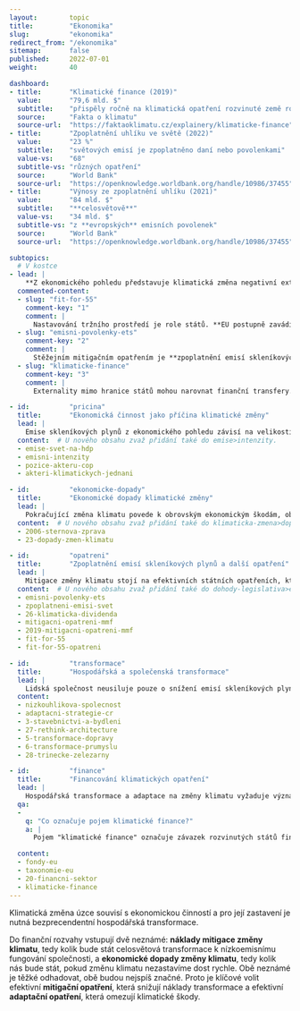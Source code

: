 ```yaml
---
layout:        topic
title:         "Ekonomika"
slug:          "ekonomika"
redirect_from: "/ekonomika"
sitemap:       false
published:     2022-07-01
weight:        40

dashboard:
- title:       "Klimatické finance (2019)"
  value:       "79,6 mld. $"
  subtitle:    "přispěly ročně na klimatická opatření rozvinuté země rozvojovým"
  source:      "Fakta o klimatu"
  source-url:  "https://faktaoklimatu.cz/explainery/klimaticke-finance"
- title:       "Zpoplatnění uhlíku ve světě (2022)"
  value:       "23 %"
  subtitle:    "světových emisí je zpoplatněno daní nebo povolenkami"
  value-vs:    "68"
  subtitle-vs: "různých opatření"
  source:      "World Bank"
  source-url:  "https://openknowledge.worldbank.org/handle/10986/37455"
- title:       "Výnosy ze zpoplatnění uhlíku (2021)"
  value:       "84 mld. $"
  subtitle:    "**celosvětově**"
  value-vs:    "34 mld. $"
  subtitle-vs: "z **evropských** emisních povolenek"
  source:      "World Bank"
  source-url:  "https://openknowledge.worldbank.org/handle/10986/37455"

subtopics:
  # V kostce
- lead: |
    **Z ekonomického pohledu představuje klimatická změna negativní externalitu**, tedy nechtěný vedlejší důsledek produkce. Jakým způsobem je možné tržní prostředí narovnat aby změnu klimatu zohlednilo?
  commented-content:
  - slug: "fit-for-55"
    comment-key: "1"
    comment: |
      Nastavování tržního prostředí je role států. **EU postupně zavádí klimatická opatření**, jejich posílení přináší balíček opatření **Fit for 55**.
  - slug: "emisni-povolenky-ets"
    comment-key: "2"
    comment: |
      Stěžejním mitigačním opatřením je **zpoplatnění emisí skleníkových plynů** podle principu "znečišťovatel platí".
  - slug: "klimaticke-finance"
    comment-key: "3"
    comment: |
      Externality mimo hranice států mohou narovnat finanční transfery. **Bohaté státy se zavázaly finančně pomáhat těm chudším s transformací jejich hospodářství**.

- id:          "pricina"
  title:       "Ekonomická činnost jako příčina klimatické změny"
  lead: |
    Emise skleníkových plynů z ekonomického pohledu závisí na velikosti světového HDP a emisní intenzitě světového hospodářství. Každá oblast světa má v současnosti jinou startovní pozici, jinou emisní intenzitu a jiné cesty k transformaci své ekonomické činnosti.
  content:  # U nového obsahu zvaž přidání také do emise>intenzity.
  - emise-svet-na-hdp
  - emisni-intenzity
  - pozice-akteru-cop
  - akteri-klimatickych-jednani

- id:          "ekonomicke-dopady"
  title:       "Ekonomické dopady klimatické změny"
  lead: |
    Pokračující změna klimatu povede k obrovským ekonomickým škodám, obzvláště pokud se nám nepodaří dost rychle zastavit. Jaké dopady musíme očekávat a jak se dají vyčíslit?
  content:  # U nového obsahu zvaž přidání také do klimaticka-zmena>dopady.
  - 2006-sternova-zprava
  - 23-dopady-zmen-klimatu

- id:          "opatreni"
  title:       "Zpoplatnění emisí skleníkových plynů a další opatření"
  lead: |
    Mitigace změny klimatu stojí na efektivních státních opatřeních, které narovnávají tržní prostředí tak, aby snižování emisí skleníkových plynů a udržitelné podnikání bylo v obchodním zájmu jednotlivých firem. Klíčovým pilířem těchto opatření je zpoplatnění emisí skleníkových plynů.
  content:  # U nového obsahu zvaž přidání také do dohody-legislativa>eu a emise>mitigace.
  - emisni-povolenky-ets
  - zpoplatneni-emisi-svet
  - 26-klimaticka-dividenda
  - mitigacni-opatreni-mmf
  - 2019-mitigacni-opatreni-mmf
  - fit-for-55
  - fit-for-55-opatreni

- id:          "transformace"
  title:       "Hospodářská a společenská transformace"
  lead: |
    Lidská společnost neusiluje pouze o snížení emisí skleníkových plynů – v takovém případě bychom mohli jednoduše zanechat veškerých aktivit. Lidé mají širokou škálu potřeb, cílem tedy je nalezení cesty ke stavu, kdy většina lidí na planetě bude žít spokojený život a přitom společnost jako celek bude mít v podstatě nulové emise skleníkových plynů. Jak uskutečnit tuto hospodářskou a společenskou transformaci je svým způsobem složitější otázka než samotná fyzika klimatické změny.
  content:
  - nizkouhlikova-spolecnost
  - adaptacni-strategie-cr
  - 3-stavebnictvi-a-bydleni
  - 27-rethink-architecture
  - 5-transformace-dopravy
  - 6-transformace-prumyslu
  - 28-trinecke-zelezarny

- id:          "finance"
  title:       "Financování klimatických opatření"
  lead: |
    Hospodářská transformace a adaptace na změny klimatu vyžaduje významné investice. Jaké změny ve finančním sektoru a v mezinárodních finančních trasferech to vyžaduje?
  qa:
  -
    q: "Co označuje pojem klimatické finance?"
    a: |
      Pojem "klimatické finance" označuje závazek rozvinutých států finančně přispívat rozvojovým zemím, aby dokázaly lépe zvládnout klimatickou změnu a její dopady. V roce 2009 na klimatické konferenci COP15 v Kodani se vyspělé země zavázaly, že budou od roku 2020 každoročně posílat 100 miliard amerických dolarů rozvojovým státům na podporu investic do nízkoemisních technologií a na adaptaci na dopady klimatické změny. V roce 2020 tento závazek však nebyl naplněn.

  content:
  - fondy-eu
  - taxonomie-eu
  - 20-financni-sektor
  - klimaticke-finance
---
```


Klimatická změna úzce souvisí s ekonomickou činností a pro její zastavení je nutná bezprecendentní hospodářská transformace.

Do finanční rozvahy vstupují dvě neznámé: **náklady mitigace změny klimatu**, tedy kolik bude stát celosvětová transformace k nízkoemisnímu fungování společnosti, a **ekonomické dopady změny klimatu**, tedy kolik nás bude stát, pokud změnu klimatu nezastavíme dost rychle. Obě neznámé je těžké odhadovat, obě budou nejspíš značné. Proto je klíčové volit efektivní **mitigační opatření**, která snižují náklady transformace a efektivní **adaptační opatření**, která omezují klimatické škody.
